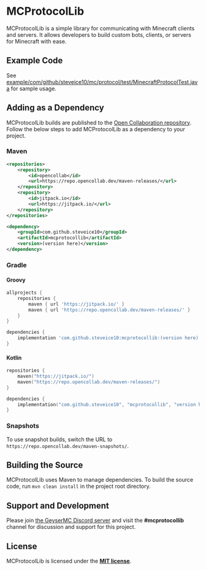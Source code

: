 # MCProtocolLib

MCProtocolLib is a simple library for communicating with Minecraft clients and servers. It allows developers to build custom bots, clients, or servers for Minecraft with ease.

## Example Code

See [example/com/github/steveice10/mc/protocol/test/MinecraftProtocolTest.java](https://github.com/GeyserMC/MCProtocolLib/tree/master/example/com/github/steveice10/mc/protocol/test) for sample usage.

## Adding as a Dependency

MCProtocolLib builds are published to the [Open Collaboration repository](https://repo.opencollab.dev/ui/packages/gav:%2F%2Fcom.github.steveice10:mcprotocollib). Follow the below steps to add MCProtocolLib as a dependency to your project.

### Maven

```xml
<repositories>
    <repository>
        <id>opencollab</id>
        <url>https://repo.opencollab.dev/maven-releases/</url>
    </repository>
    <repository>
        <id>jitpack.io</id>
        <url>https://jitpack.io/</url>
    </repository>
</repositories>

<dependency>
    <groupId>com.github.steveice10</groupId>
    <artifactId>mcprotocollib</artifactId>
    <version>(version here)</version>
</dependency>
```

### Gradle

#### Groovy
```groovy
allprojects {
    repositories {
        maven { url 'https://jitpack.io/' }
        maven { url 'https://repo.opencollab.dev/maven-releases/' }
    }
}

dependencies {
    implementation 'com.github.steveice10:mcprotocollib:(version here)'
}
```

#### Kotlin
```kotlin
repositories {
    maven("https://jitpack.io/")
    maven("https://repo.opencollab.dev/maven-releases/")
}

dependencies {
    implementation("com.github.steveice10", "mcprotocollib", "version here")
}
```

### Snapshots

To use snapshot builds, switch the URL to `https://repo.opencollab.dev/maven-snapshots/`.

## Building the Source

MCProtocolLib uses Maven to manage dependencies. To build the source code, run `mvn clean install` in the project root directory.

## Support and Development

Please join [the GeyserMC Discord server](https://discord.gg/geysermc) and visit the **#mcprotocollib** channel for discussion and support for this project.

## License

MCProtocolLib is licensed under the **[MIT license](http://www.opensource.org/licenses/mit-license.html)**.
